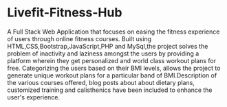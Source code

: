 # Livefit-Fitness-Hub
A Full Stack Web Application that focuses on easing the fitness experience of users through online fitness courses. Built using HTML,CSS,Bootstrap,JavaScript,PHP and MySql,the project solves the problem of inactivity and laziness amongst the users by providing a platform wherein they get personalized and world class workout plans for free. Categorizing the users based on their BMI levels, allows the project to generate unique workout plans for a particular band of BMI.Description of the various courses offered, blog posts about about dietary plans, customized training and calisthenics have been included to enhance the user's experience.
